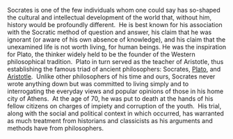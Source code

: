 Socrates is one of the few individuals whom one could say has so-shaped the cultural and intellectual development of the world that, without him, history would be profoundly different.  He is best known for his association with the Socratic method of question and answer, his claim that he was ignorant (or aware of his own absence of knowledge), and his claim that the unexamined life is not worth living, for human beings. He was the inspiration for Plato, the thinker widely held to be the founder of the Western philosophical tradition.  Plato in turn served as the teacher of Aristotle, thus establishing the famous triad of ancient philosophers: Socrates, [Plato](http://www.iep.utm.edu/plato/), and [Aristotle](http://www.iep.utm.edu/aristotl/).  Unlike other philosophers of his time and ours, Socrates never wrote anything down but was committed to living simply and to interrogating the everyday views and popular opinions of those in his home city of Athens.  At the age of 70, he was put to death at the hands of his fellow citizens on charges of impiety and corruption of the youth.  His trial, along with the social and political context in which occurred, has warranted as much treatment from historians and classicists as his arguments and methods have from philosophers.